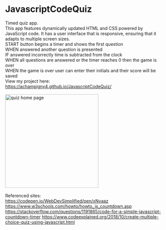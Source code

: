 # JavascriptCodeQuiz
Timed quiz app.
<br>
This app features dynamically updated HTML and CSS powered by JavaScript code. It has a user interface that is responsive, ensuring that it adapts to multiple screen sizes.
<br>
START button begins a timer and shows the first question
<br>
WHEN answered another question is presented
<br>
IF answered incorrectly time is subtracted from the clock
<br>
WHEN all questions are answered or the timer reaches 0 then the game is over
<br>
WHEN the game is over user can enter their initials and their score will be saved
<br>
View my project here:
<br>
https://achampigny4.github.io/JavascriptCodeQuiz/
<br><br>
<img src="../JavascriptCodeQuiz/assets/screenShot.png" style="width: 300px" alt="quiz home page">
<br><br>
Referenced sites:
<br>
https://codepen.io/WebDevSimplified/pen/xNvaaz
https://www.w3schools.com/howto/howto_js_countdown.asp
https://stackoverflow.com/questions/1191865/code-for-a-simple-javascript-countdown-timer
https://www.codeexplained.org/2018/10/create-multiple-choice-quiz-using-javascript.html